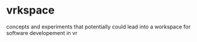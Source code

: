 # vrkspace
concepts and experiments that potentially could lead into a workspace for software developement in vr

